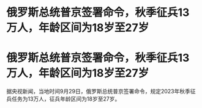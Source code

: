 # 俄罗斯总统普京签署命令，秋季征兵13万人，年龄区间为18岁至27岁

# 俄罗斯总统普京签署命令，秋季征兵13万人，年龄区间为18岁至27岁

据央视新闻，当地时间9月29日，俄罗斯总统普京签署命令，规定2023年秋季征兵任务为13万人，征兵年龄区间为18岁至27岁。

